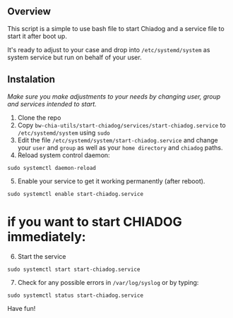 ## Overview

This script is a simple to use bash file to start Chiadog and a service file to start it after boot up.

It's ready to adjust to your case and drop into `/etc/systemd/system` as system service but run on behalf of your user.

## Instalation

_Make sure you make adjustments to your needs by changing user, group and services intended to start._

1. Clone the repo
2. Copy `bw-chia-utils/start-chiadog/services/start-chiadog.service` to `/etc/systemd/system` using `sudo`
3. Edit the file `/etc/systemd/system/start-chiadog.service` and change your `user` and `group` as well as your `home directory` and `chiadog` paths.
4. Reload system control daemon:

```
sudo systemctl daemon-reload
```

5. Enable your service to get it working permanently (after reboot).

```
sudo systemctl enable start-chiadog.service
```

# if you want to start CHIADOG immediately:

6. Start the service

```
sudo systemctl start start-chiadog.service
```

7. Check for any possible errors in `/var/log/syslog` or by typing:

```
sudo systemctl status start-chiadog.service
```

Have fun!
